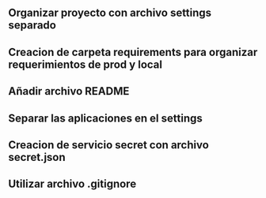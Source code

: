 ## Organizar proyecto con archivo settings separado
## Creacion de carpeta requirements para organizar requerimientos de prod y local
## Añadir archivo README
## Separar las aplicaciones en el settings
## Creacion de servicio secret con archivo secret.json
## Utilizar archivo .gitignore